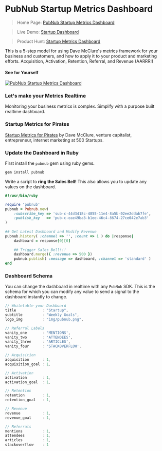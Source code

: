 # PubNub Startup Metrics Dashboard

> Home Page: [PubNub Startup Metrics Dashboard](http://www.pubnub.com/developers/demos/startup-metrics-dashboard/)

> Live Demo: [Startup Dashboard](http://stephenlb.github.io/startup-metrics-dashboard/)

> Product Hunt: [Startup Metrics Dashboard](http://www.producthunt.com/posts/startup-metrics-dashboard)

This is a 5-step model for using Dave McClure's 
metrics framework for your business and customers,
and how to apply it to your product and marketing efforts.
Acquisition, Activation, Retention, Referral, and Revenue (AARRR!)

#### See for Yourself

[![PubNub Startup Metrics Dashboard](http://pubnub.s3.amazonaws.com/assets/startup-metrics-dasbhoard-video-4.gif)](http://www.pubnub.com/developers/demos/startup-metrics-dashboard/)

### Let's make your Metrics Realtime

Monitoring your business metrics is complex.
Simplify with a purpose built realtime dashboard.

### Startup Metrics for Pirates

[Startup Metrics for Pirates](
http://www.slideshare.net/dmc500hats/startup-metrics-for-pirates-long-version)
by Dave McClure, venture capitalist, entrepreneur,
internet marketing at 500 Startups.

### Update the Dashboard in Ruby

First install the `pubnub` gem using ruby gems.

```bash
gem install pubnub
```
 
Write a script to **ring the Sales Bell**!
This also allows you to update any values on the dashboard.

```ruby
#!/usr/bin/ruby

require 'pubnub'
pubnub = Pubnub.new(
    :subscribe_key => 'sub-c-44d3418c-4855-11e4-8a5b-02ee2ddab7fe',
    :publish_key   => 'pub-c-eae49ba3-b1ee-46c4-8674-27ce042e7ab3'
)
 
## Get Latest Dashboard and Modify Revenue
pubnub.history( :channel => '', :count => 1 ) do |response|
    dashboard = response[0][0]
 
    ## Trigger Sales Bell!!!
    dashboard.merge({ :revenue => 500 })
    pubnub.publish( :message => dashboard, :channel => 'standard' )
end
```

### Dashboard Schema

You can change the dashboard in realtime with any `PubNub` SDK.
This is the schema for which you can modify any value to
send a signal to the dashboard instantly to change.

```javascript
// Whitelable your Dashboard
title            : "Startup",
subtitle         : "Weekly Goals",
logo_img         : "img/pubnub.png",

// Referral Labels
vanity_one       : 'MENTIONS',
vanity_two       : 'ATTENDEES',
vanity_three     : 'ARTICLES',
vanity_four      : 'STACKOVERFLOW',

// Acquisition
acquisition      : 1,
acquisition_goal : 1,

// Activation
activation       : 1,
activation_goal  : 1,

// Retention
retention        : 1,
retention_goal   : 1,

// Revenue
revenue          : 1,
revenue_goal     : 1,

// Referrals
mentions         : 1,
attendees        : 1,
articles         : 1,
stackoverflow    : 1
```

